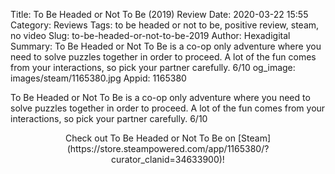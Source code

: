 Title: To Be Headed or Not To Be (2019) Review
Date: 2020-03-22 15:55
Category: Reviews
Tags: to be headed or not to be, positive review, steam, no video
Slug: to-be-headed-or-not-to-be-2019
Author: Hexadigital
Summary: To Be Headed or Not To Be is a co-op only adventure where you need to solve puzzles together in order to proceed. A lot of the fun comes from your interactions, so pick your partner carefully. 6/10
og_image: images/steam/1165380.jpg
Appid: 1165380

To Be Headed or Not To Be is a co-op only adventure where you need to solve puzzles together in order to proceed. A lot of the fun comes from your interactions, so pick your partner carefully. 6/10

<center>Check out To Be Headed or Not To Be on [Steam](https://store.steampowered.com/app/1165380/?curator_clanid=34633900)!</center>